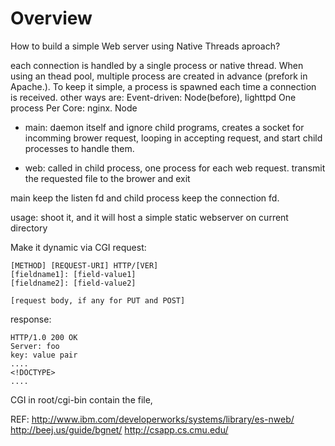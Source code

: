 Overview
========
How to build a simple Web server using Native Threads aproach?

each connection is handled by a single process or native thread.
When using an thead pool, multiple process are created in advance
(prefork in Apache.). To keep it simple, a process is spawned each time a
connection is received.
other ways are:
Event-driven: Node(before), lighttpd
One process Per Core: nginx. Node

* main: daemon itself and ignore child programs,
creates a socket for incomming brower request, looping in accepting request,
and start child processes to handle them.

* web: called in child process, one process for each web request. transmit the requested
file to the brower and exit

main keep the listen fd and child process keep the connection fd.


usage: 
shoot it, and it will host a simple static webserver on current directory

Make it dynamic via CGI
request:

```
[METHOD] [REQUEST-URI] HTTP/[VER]
[fieldname1]: [field-value1]
[fieldname2]: [field-value2]

[request body, if any for PUT and POST]
```

response:

```
HTTP/1.0 200 OK
Server: foo
key: value pair
....
<!DOCTYPE>
....
```

CGI
in root/cgi-bin contain the file,



REF:
http://www.ibm.com/developerworks/systems/library/es-nweb/
http://beej.us/guide/bgnet/
http://csapp.cs.cmu.edu/

